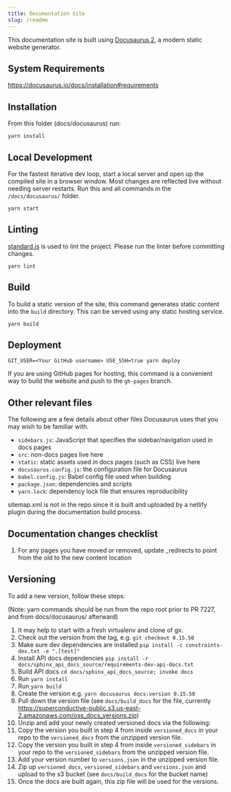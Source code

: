 ```yaml
---
title: Documentation Site
slug: /readme
---
```


This documentation site is built using [Docusaurus 2](https://v2.docusaurus.io/), a modern static website generator.

## System Requirements

https://docusaurus.io/docs/installation#requirements

## Installation

From this folder (docs/docusaurus) run:

```console
yarn install
```

## Local Development

For the fastest iterative dev loop, start a local server and open up the compiled site in a browser window. Most changes are reflected live without needing server restarts. Run this and all commands in the `/docs/docusaurus/` folder.

```console
yarn start
```

## Linting

[standard.js](https://standardjs.com/) is used to lint the project. Please run the linter before committing changes.

```console
yarn lint
```

## Build

To build a static version of the site, this command generates static content into the `build` directory. This can be served using any static hosting service.

```console
yarn build
```

## Deployment

```console
GIT_USER=<Your GitHub username> USE_SSH=true yarn deploy
```

If you are using GitHub pages for hosting, this command is a convenient way to build the website and push to the `gh-pages` branch.

## Other relevant files

The following are a few details about other files Docusaurus uses that you may wish to be familiar with.

- `sidebars.js`: JavaScript that specifies the sidebar/navigation used in docs pages
- `src`: non-docs pages live here
- `static`: static assets used in docs pages (such as CSS) live here
- `docusaurus.config.js`: the configuration file for Docusaurus
- `babel.config.js`: Babel config file used when building
- `package.json`: dependencies and scripts
- `yarn.lock`: dependency lock file that ensures reproducibility

sitemap.xml is not in the repo since it is built and uploaded by a netlify plugin during the documentation build process. 

## Documentation changes checklist

1. For any pages you have moved or removed, update _redirects to point from the old to the new content location


## Versioning

To add a new version, follow these steps:

(Note: yarn commands should be run from the repo root prior to PR 7227, and from docs/docusaurus/ afterward)

1. It may help to start with a fresh virtualenv and clone of gx.
2. Check out the version from the tag, e.g. `git checkout 0.15.50`
3. Make sure dev dependencies are installed `pip install -c constraints-dev.txt -e ".[test]"`
4. Install API docs dependencies `pip install -r docs/sphinx_api_docs_source/requirements-dev-api-docs.txt`
5. Build API docs `cd docs/sphinx_api_docs_source; invoke docs`
6. Run `yarn install`
7. Run `yarn build`
8. Create the version e.g. `yarn docusaurus docs:version 0.15.50`
9. Pull down the version file (see `docs/build_docs` for the file, currently https://superconductive-public.s3.us-east-2.amazonaws.com/oss_docs_versions.zip)
10. Unzip and add your newly created versioned docs via the following:
11. Copy the version you built in step 4 from inside `versioned_docs` in your repo to the `versioned_docs` from the unzipped version file.
12. Copy the version you built in step 4 from inside `versioned_sidebars` in your repo to the `versioned_sidebars` from the unzipped version file.
13. Add your version number to `versions.json` in the unzipped version file.
14. Zip up `versioned_docs`, `versioned_sidebars` and `versions.json` and upload to the s3 bucket (see `docs/build_docs` for the bucket name)
15. Once the docs are built again, this zip file will be used for the versions.
